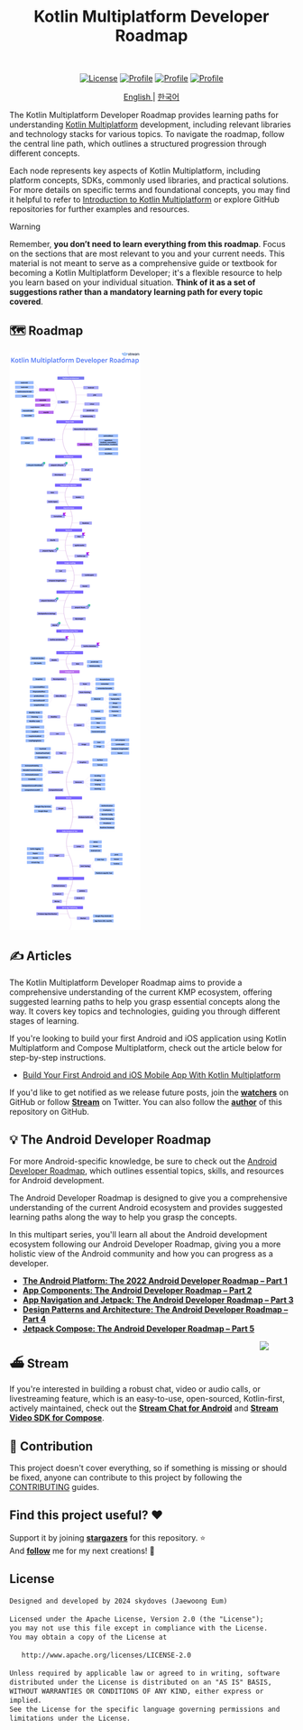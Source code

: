 <h1 align="center">Kotlin Multiplatform Developer Roadmap</h1></br>

<p align="center">
  <a href="https://opensource.org/licenses/Apache-2.0"><img alt="License" src="https://img.shields.io/badge/License-Apache%202.0-blue.svg"/></a>
  <a href="https://github.com/skydoves"><img alt="Profile" src="https://skydoves.github.io/badges/skydoves.svg"/></a>
  <a href="https://github.com/skydoves/kmp-developer-roadmap/actions/workflows/android.yml"><img alt="Profile" src="https://github.com/skydoves/kmp-developer-roadmap/actions/workflows/android.yml/badge.svg"/></a>
  <a href="https://github.com/doveletter"><img alt="Profile" src="https://skydoves.github.io/badges/dove-letter.svg"/></a>
</p>

<p align="center">
<a href="/README.md" target="_blank"> English </a> | <a href="/README_KR.md" target="_blank"> 한국어 </a>
<p>

The Kotlin Multiplatform Developer Roadmap provides learning paths for understanding [Kotlin Multiplatform](https://kotlinlang.org/docs/multiplatform.html) development, including relevant libraries and technology stacks for various topics. To navigate the roadmap, follow the central line path, which outlines a structured progression through different concepts. <br>

Each node represents key aspects of Kotlin Multiplatform, including platform concepts, SDKs, commonly used libraries, and practical solutions. For more details on specific terms and foundational concepts, you may find it helpful to refer to [Introduction to Kotlin Multiplatform](https://kotlinlang.org/docs/multiplatform-get-started.html) or explore GitHub repositories for further examples and resources. <br>

> [!WARNING]  
> Remember, **you don’t need to learn everything from this roadmap**. Focus on the sections that are most relevant to you and your current needs. This material is not meant to serve as a comprehensive guide or textbook for becoming a Kotlin Multiplatform Developer; it's a flexible resource to help you learn based on your individual situation. **Think of it as a set of suggestions rather than a mandatory learning path for every topic covered**.

## 🗺 Roadmap

<picture>
  <source media="(prefers-color-scheme: dark)" srcset="images/dark.png">
  <img alt="Roadmap" src="images/light.png">
</picture>

## ✍️ Articles

The Kotlin Multiplatform Developer Roadmap aims to provide a comprehensive understanding of the current KMP ecosystem, offering suggested learning paths to help you grasp essential concepts along the way. It covers key topics and technologies, guiding you through different stages of learning. <br>

If you're looking to build your first Android and iOS application using Kotlin Multiplatform and Compose Multiplatform, check out the article below for step-by-step instructions.

- [Build Your First Android and iOS Mobile App With Kotlin Multiplatform](https://getstream.io/blog/build-app-kotlin-multiplatform/)

If you'd like to get notified as we release future posts, join the **[watchers](https://github.com/skydoves/kmp-developer-roadmap/watchers)** on GitHub or follow **[Stream](https://twitter.com/getstream_io)** on Twitter. You can also follow the __[author](https://github.com/skydoves)__ of this repository on GitHub.

## 💡 The Android Developer Roadmap

For more Android-specific knowledge, be sure to check out the [Android Developer Roadmap](https://github.com/skydoves/android-developer-roadmap), which outlines essential topics, skills, and resources for Android development.

The Android Developer Roadmap is designed to give you a comprehensive understanding of the current Android ecosystem and provides suggested learning paths along the way to help you grasp the concepts.<br>

In this multipart series, you'll learn all about the Android development ecosystem following our Android Developer Roadmap, giving you a more holistic view of the Android community and how you can progress as a developer.

- **[The Android Platform: The 2022 Android Developer Roadmap – Part 1](https://getstream.io/blog/android-developer-roadmap?utm_source=Github&utm_medium=Jaewoong_OSS&utm_content=Developer&utm_campaign=Github_Dec2024_AndroidDeveloperRoadmap&utm_term=DevRelOss)**
- **[App Components: The Android Developer Roadmap – Part 2](https://getstream.io/blog/android-developer-roadmap-part-2?utm_source=Github&utm_medium=Jaewoong_OSS&utm_content=Developer&utm_campaign=Github_Dec2024_AndroidDeveloperRoadmap&utm_term=DevRelOss)**
- **[App Navigation and Jetpack: The Android Developer Roadmap – Part 3](https://getstream.io/blog/android-developer-roadmap-part-3?utm_source=Github&utm_medium=Jaewoong_OSS&utm_content=Developer&utm_campaign=Github_Dec2024_AndroidDeveloperRoadmap&utm_term=DevRelOss)**
- **[Design Patterns and Architecture: The Android Developer Roadmap – Part 4](https://getstream.io/blog/design-patterns-and-architecture-the-android-developer-roadmap-part-4?utm_source=Github&utm_medium=Jaewoong_OSS&utm_content=Developer&utm_campaign=Github_Dec2024_AndroidDeveloperRoadmap&utm_term=DevRelOss)**
- **[Jetpack Compose: The Android Developer Roadmap – Part 5](https://getstream.io/blog/android-developer-roadmap-part-5?utm_source=Github&utm_medium=Jaewoong_OSS&utm_content=Developer&utm_campaign=Github_Dec2024_AndroidDeveloperRoadmap&utm_term=DevRelOss)**

<a href="https://getstream.io/tutorials/android-chat?utm_source=Github&utm_medium=Jaewoong_OSS&utm_content=Developer&utm_campaign=KMPDeveloperRoadmap&utm_term=DevRelOss">
<img src="https://github.com/user-attachments/assets/de6e042b-df34-4c61-9696-c51293ca983f" align="right" width="12%"/>
</a>

## ⛴ Stream

If you're interested in building a robust chat, video or audio calls, or livestreaming feature, which is an easy-to-use, open-sourced, Kotlin-first, actively maintained, check out the __[Stream Chat for Android](https://getstream.io/tutorials/android-chat?utm_source=Github&utm_medium=Jaewoong_OSS&utm_content=Developer&utm_campaign=KMPDeveloperRoadmap&utm_term=DevRelOss)__ and __[Stream Video SDK for Compose](https://getstream.io/video/sdk/android/tutorial/video-calling?utm_source=Github&utm_medium=Jaewoong_OSS&utm_content=Developer&utm_campaign=KMPDeveloperRoadmap&utm_term=DevRelOss)__.

## 🤝 Contribution

This project doesn't cover everything, so if something is missing or should be fixed, anyone can contribute to this project by following the [CONTRIBUTING](CONTRIBUTING.md) guides.

## Find this project useful? :heart:

Support it by joining __[stargazers](https://github.com/skydoves/kmp-developer-roadmap/stargazers)__ for this repository. :star: <br>
And __[follow](https://github.com/skydoves)__ me for my next creations! 🤩

## License
```
Designed and developed by 2024 skydoves (Jaewoong Eum)

Licensed under the Apache License, Version 2.0 (the "License");
you may not use this file except in compliance with the License.
You may obtain a copy of the License at

   http://www.apache.org/licenses/LICENSE-2.0

Unless required by applicable law or agreed to in writing, software
distributed under the License is distributed on an "AS IS" BASIS,
WITHOUT WARRANTIES OR CONDITIONS OF ANY KIND, either express or implied.
See the License for the specific language governing permissions and
limitations under the License.
```
